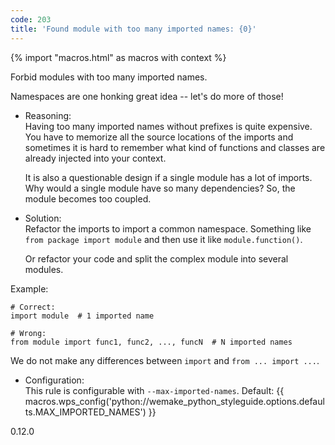 ```yaml
---
code: 203
title: 'Found module with too many imported names: {0}'
---
```


{% import "macros.html" as macros with context %}

Forbid modules with too many imported names.

Namespaces are one honking great idea -- let's do more of those\!

  - Reasoning:  
    Having too many imported names without prefixes is quite expensive.
    You have to memorize all the source locations of the imports and
    sometimes it is hard to remember what kind of functions and classes
    are already injected into your context.
    
    It is also a questionable design if a single module has a lot of
    imports. Why would a single module have so many dependencies? So,
    the module becomes too coupled.

  - Solution:  
    Refactor the imports to import a common namespace. Something like
    `from package import module` and then use it like
    `module.function()`.
    
    Or refactor your code and split the complex module into several
    modules.

Example:

    # Correct:
    import module  # 1 imported name
    
    # Wrong:
    from module import func1, func2, ..., funcN  # N imported names

We do not make any differences between `import` and `from ... import
...`.

  - Configuration:  
    This rule is configurable with `--max-imported-names`. Default:
    {{ macros.wps_config('python://wemake_python_styleguide.options.defaults.MAX_IMPORTED_NAMES') }}

<div class="versionadded">

0.12.0

</div>